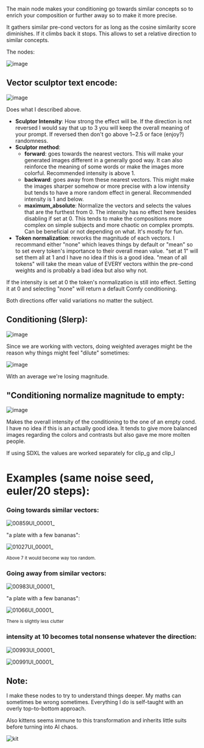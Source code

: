 The main node makes your conditioning go towards similar concepts so to enrich your composition or further away so to make it more precise.

It gathers similar pre-cond vectors for as long as the cosine similarity score diminishes. If it climbs back it stops. This allows to set a relative direction to similar concepts.

The nodes:

![image](https://github.com/Extraltodeus/Vector_Sculptor_ComfyUI/assets/15731540/8939ce9e-a131-4e17-9e51-12c101b214af)

## Vector sculptor text encode:

![image](https://github.com/Extraltodeus/Vector_Sculptor_ComfyUI/assets/15731540/06c556f0-537b-4acb-84bf-e0d702c085d0)

Does what I described above.

- **Sculptor Intensity**: How strong the effect will be. If the direction is not reversed I would say that up to 3 you will keep the overall meaning of your prompt. If reversed then don't go above 1~2.5 or face (enjoy?) randomness.
- **Sculptor method**:
  - **forward**: goes towards the nearest vectors. This will make your generated images different in a generally good way. It can also reinforce the meaning of some words or make the images more colorful. Recommended intensity is above 1.
  - **backward**: goes away from these nearest vectors. This might make the images sharper somehow or more precise with a low intensity but tends to have a more random effect in general. Recommended intensity is 1 and below.
  - **maximum_absolute**: Normalize the vectors and selects the values that are the furthest from 0. The intensity has no effect here besides disabling if set at 0. This tends to make the compositions more complex on simple subjects and more chaotic on complex prompts. Can be beneficial or not depending on what. It's mostly for fun.
- **Token normalization**: reworks the magnitude of each vectors. I recommand either "none" which leaves things by default or "mean" so to set every token's importance to their overall mean value. "set at 1" will set them all at 1 and I have no idea if this is a good idea. "mean of all tokens" will take the mean value of EVERY vectors within the pre-cond weights and is probably a bad idea but also why not.

If the intensity is set at 0 the token's normalization is still into effect. Setting it at 0 and selecting "none" will return a default Comfy conditioning.

Both directions offer valid variations no matter the subject.

## Conditioning (Slerp):

![image](https://github.com/Extraltodeus/Vector_Sculptor_ComfyUI/assets/15731540/36830dc8-47bc-4cd5-abd9-dc9b799fa70f)

Since we are working with vectors, doing weighted averages might be the reason why things might feel "dilute" sometimes:

![image](https://github.com/Extraltodeus/Vector_Sculptor_ComfyUI/assets/15731540/89a6d968-717c-492e-a9b1-b360e54d1504)

With an average we're losing magnitude.

## "Conditioning normalize magnitude to empty:

![image](https://github.com/Extraltodeus/Vector_Sculptor_ComfyUI/assets/15731540/57b9bbc4-7581-4fd8-bce3-b1c0d342a42b)

Makes the overall intensity of the conditioning to the one of an empty cond. I have no idea if this is an actually good idea. It tends to give more balanced images regarding the colors and contrasts but also gave me more molten people.

If using SDXL the values are worked separately for clip_g and clip_l


# Examples (same noise seed, euler/20 steps):

### Going towards similar vectors:

![00859UI_00001_](https://github.com/Extraltodeus/Vector_Sculptor_ComfyUI/assets/15731540/c2fb0adf-0fcb-4cab-9162-fb8a5859173b)

"a plate with a few bananas":

![01027UI_00001_](https://github.com/Extraltodeus/Vector_Sculptor_ComfyUI/assets/15731540/13c845e3-cf48-48b7-81b8-f478a8099407)

<sub>Above 7 it would become way too random.</sub>

### Going away from similar vectors:


![00983UI_00001_](https://github.com/Extraltodeus/Vector_Sculptor_ComfyUI/assets/15731540/31bdd670-705d-4c82-a65e-0ca0619e8438)

"a plate with a few bananas":

![01066UI_00001_](https://github.com/Extraltodeus/Vector_Sculptor_ComfyUI/assets/15731540/cd731651-c802-46c4-b5a6-eae9c9a2879b)

<sub>There is slightly less clutter</sub>


### intensity at 10 becomes total nonsense whatever the direction:

![00993UI_00001_](https://github.com/Extraltodeus/Vector_Sculptor_ComfyUI/assets/15731540/f54315f8-08d9-49a2-bfa7-9fc967697434)

![00991UI_00001_](https://github.com/Extraltodeus/Vector_Sculptor_ComfyUI/assets/15731540/514d9fa4-032b-4f5a-b5b8-8d0f812d9391)

## Note:

I make these nodes to try to understand things deeper. My maths can sometimes be wrong sometimes. Everything I do is self-taught with an overly top-to-bottom approach.

Also kittens seems immune to this transformation and inherits little suits before turning into AI chaos.

![kit](https://github.com/Extraltodeus/Vector_Sculptor_ComfyUI/assets/15731540/34b4f33d-1272-471c-9fc0-4dd8c0358526)

